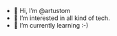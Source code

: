 - 👋 Hi, I’m @artustom
- 👀 I’m interested in all kind of tech.
- 🌱 I’m currently learning :-)

<!---
artustom/artustom is a ✨ special ✨ repository because its `README.md` (this file) appears on your GitHub profile.
You can click the Preview link to take a look at your changes.
--->
